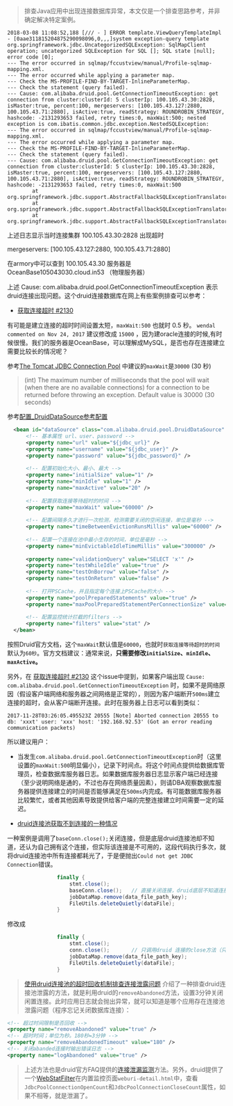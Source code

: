 > 排查Java应用中出现连接数据库异常，本文仅是一个排查思路参考，并非确定解决特定案例。

```
2018-03-08 11:08:52,188 [/// - ] ERROR template.ViewQueryTemplateImpl - [0aae311815204875290098096,0,,,]system exception-query template
org.springframework.jdbc.UncategorizedSQLException: SqlMapClient operation; uncategorized SQLException for SQL []; SQL state [null]; error code [0];
--- The error occurred in sqlmap/fccustview/manual/Profile-sqlmap-mapping.xml.
--- The error occurred while applying a parameter map.
--- Check the MS-PROFILE-FIND-BY-TARGET-InlineParameterMap.
--- Check the statement (query failed).
--- Cause: com.alibaba.druid.pool.GetConnectionTimeoutException: get connection from cluster:clusterId: 5 clusterIp: 100.105.43.30:2828, isMaster:true, percent:100, mergeservers: [100.105.43.127:2880, 100.105.43.71:2880], isActive:true, readStrategy: ROUNDROBIN_STRATEGY, hashcode: -2131293653 failed, retry times:0, maxWait:500; nested exception is com.ibatis.common.jdbc.exception.NestedSQLException:
--- The error occurred in sqlmap/fccustview/manual/Profile-sqlmap-mapping.xml.
--- The error occurred while applying a parameter map.
--- Check the MS-PROFILE-FIND-BY-TARGET-InlineParameterMap.
--- Check the statement (query failed).
--- Cause: com.alibaba.druid.pool.GetConnectionTimeoutException: get connection from cluster:clusterId: 5 clusterIp: 100.105.43.30:2828, isMaster:true, percent:100, mergeservers: [100.105.43.127:2880, 100.105.43.71:2880], isActive:true, readStrategy: ROUNDROBIN_STRATEGY, hashcode: -2131293653 failed, retry times:0, maxWait:500
        at org.springframework.jdbc.support.AbstractFallbackSQLExceptionTranslator.translate(AbstractFallbackSQLExceptionTranslator.java:83)
        at org.springframework.jdbc.support.AbstractFallbackSQLExceptionTranslator.translate(AbstractFallbackSQLExceptionTranslator.java:80)
        at org.springframework.jdbc.support.AbstractFallbackSQLExceptionTranslator.translate(AbstractFallbackSQLExceptionTranslator.java:80)
```

上述日志显示当时连接集群 100.105.43.30:2828 出现超时

mergeservers: [100.105.43.127:2880, 100.105.43.71:2880]

在armory中可以查到 100.105.43.30 服务器是 OceanBase105043030.cloud.in53 （物理服务器）


上述 Cause: com.alibaba.druid.pool.GetConnectionTimeoutException 表示druid连接出现问题。这个druid连接数据库在网上有些案例排查可以参考：

* [获取连接超时 #2130](https://github.com/alibaba/druid/issues/2130)

有可能是建立连接的超时时间设置太短，`maxWait:500` 也就时 0.5 秒。  `wendal commented on Nov 24, 2017` 建议修改成 `15000` ，因为建oracle连接的时候,有时候很慢。我们的服务器是OceanBase，可以理解成MySQL，是否也存在连接建立需要比较长的情况呢？

参考[The Tomcat JDBC Connection Pool](https://tomcat.apache.org/tomcat-7.0-doc/jdbc-pool.html#Common_Attributes) 中建议的`maxWait`是`30000` (30 秒)

> (int) The maximum number of milliseconds that the pool will wait (when there are no available connections) for a connection to be returned before throwing an exception. Default value is 30000 (30 seconds)

参考[配置_DruidDataSource参考配置](https://github.com/alibaba/druid/wiki/%E9%85%8D%E7%BD%AE_DruidDataSource%E5%8F%82%E8%80%83%E9%85%8D%E7%BD%AE)

```xml
  <bean id="dataSource" class="com.alibaba.druid.pool.DruidDataSource" init-method="init" destroy-method="close"> 
      <!-- 基本属性 url、user、password -->
      <property name="url" value="${jdbc_url}" />
      <property name="username" value="${jdbc_user}" />
      <property name="password" value="${jdbc_password}" />
        
      <!-- 配置初始化大小、最小、最大 -->
      <property name="initialSize" value="1" />
      <property name="minIdle" value="1" /> 
      <property name="maxActive" value="20" />
   
      <!-- 配置获取连接等待超时的时间 -->
      <property name="maxWait" value="60000" />
   
      <!-- 配置间隔多久才进行一次检测，检测需要关闭的空闲连接，单位是毫秒 -->
      <property name="timeBetweenEvictionRunsMillis" value="60000" />
   
      <!-- 配置一个连接在池中最小生存的时间，单位是毫秒 -->
      <property name="minEvictableIdleTimeMillis" value="300000" />
    
      <property name="validationQuery" value="SELECT 'x'" />
      <property name="testWhileIdle" value="true" />
      <property name="testOnBorrow" value="false" />
      <property name="testOnReturn" value="false" />
   
      <!-- 打开PSCache，并且指定每个连接上PSCache的大小 -->
      <property name="poolPreparedStatements" value="true" />
      <property name="maxPoolPreparedStatementPerConnectionSize" value="20" />
   
      <!-- 配置监控统计拦截的filters -->
      <property name="filters" value="stat" /> 
  </bean>
```

按照Druid官方文档，这个`maxWait`默认值是`60000`，也就时`获取连接等待超时的时间`默认为`60秒`。官方文档建议：通常来说，**只需要修改`initialSize`、`minIdle`、`maxActive`。**

另外，在 [获取连接超时 #2130](https://github.com/alibaba/druid/issues/2130) 这个issue中提到，如果客户端出现 `Cause: com.alibaba.druid.pool.GetConnectionTimeoutException` 时，如果不是网络原因（假设客户端网络和服务器之间网络是正常的），则因为客户端断开`500ms`建立连接的超时，会从客户端断开连接。此时在服务器上日志可以看到类似：

```
2017-11-28T03:26:05.495523Z 20555 [Note] Aborted connection 20555 to db: 'xxxt' user: 'xxx' host: '192.168.92.53' (Got an error reading communication packets)
```

所以建议用户：

  * 当发生`com.alibaba.druid.pool.GetConnectionTimeoutException`时（这里设置的`maxWait:500`明显偏小），记录下时间点。将这个时间点提供给数据库管理员，检查数据库服务器日志。如果数据库服务器日志显示客户端已经连接（至少说明网络是通的，不过也存在网络质量因素），则请DBA观察数据库服务器提供连接建立的时间是否能够满足在`500ms`内完成。有可能数据库服务器比较繁忙，或者其他因素导致提供给客户端的完整连接建立时间需要一定的延迟。

* [druid连接池获取不到连接的一种情况](www.cnblogs.com/spec-dog/p/6226212.html)

一种案例是调用了`baseConn.close();`关闭连接，但是底层druid连接池却不知道，还认为自己拥有这个连接，但实际该连接是不可用的，这段代码执行多次，就将druid连接池中所有连接都耗光了，于是便抛出`Could not get JDBC Connection`错误。

```java
                finally {
                    stmt.close();
                    baseConn.close();   // 直接关闭连接，druid底层不知道连接断开
                    jobDataMap.remove(data_file_path_key);
                    FileUtils.deleteQuietly(dataFile);
                }
```

修改成

```java
                finally {
                    stmt.close();
                    conn.close();       // 只调用druid 连接的close方法（只是释放该连接，而不是直接关闭底层连接），问题解决。
                    jobDataMap.remove(data_file_path_key);
                    FileUtils.deleteQuietly(dataFile);
                }
```

> [使用druid连接池的超时回收机制排查连接泄露问题](blog.csdn.net/peterwanghao/article/details/40071857) 介绍了一种排查druid连接池泄露的方法，就是利用druid的`removeAbandoned`方法，设置3分钟关闭闲置连接。此时应用日志就会抛出异常，就可以知道是哪个应用存在连接池泄露问题（程序忘记关闭数据库连接）：

```xml
<!-- 超过时间限制是否回收 -->
<property name="removeAbandoned" value="true" />
<!-- 超时时间；单位为秒。180秒=3分钟 -->
<property name="removeAbandonedTimeout" value="180" />
<!-- 关闭abanded连接时输出错误日志 -->
<property name="logAbandoned" value="true" />  
```

> 上述方法也是druid官方FAQ提供的[连接泄漏监测](https://github.com/alibaba/druid/wiki/%E8%BF%9E%E6%8E%A5%E6%B3%84%E6%BC%8F%E7%9B%91%E6%B5%8B)方法。另外，druid提供了一个[WebStatFilter](https://github.com/alibaba/druid/wiki/%E9%85%8D%E7%BD%AE_%E9%85%8D%E7%BD%AEWebStatFilter)在内置监控页面`weburi-detail.html`中，查看`JdbcPoolConnectionOpenCount`和`JdbcPoolConnectionCloseCount`属性，如果不相等，就是泄漏了。